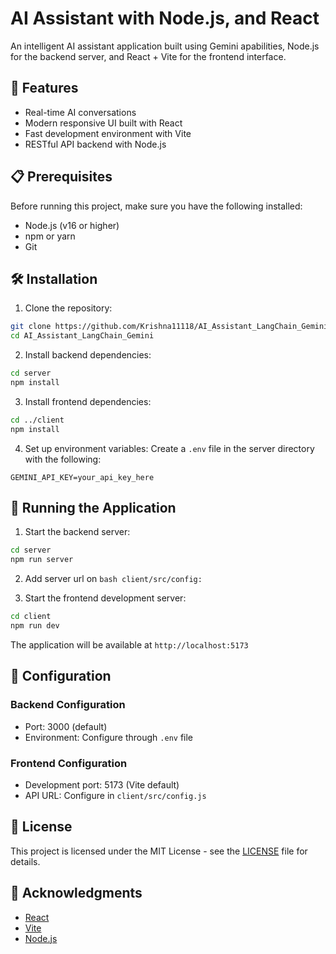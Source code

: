 # AI Assistant with Node.js, and React

An intelligent AI assistant application built using Gemini apabilities, Node.js for the backend server, and React + Vite for the frontend interface.

## 🚀 Features

- Real-time AI conversations
- Modern responsive UI built with React
- Fast development environment with Vite
- RESTful API backend with Node.js

## 📋 Prerequisites

Before running this project, make sure you have the following installed:
- Node.js (v16 or higher)
- npm or yarn
- Git

## 🛠️ Installation

1. Clone the repository:
```bash
git clone https://github.com/Krishna11118/AI_Assistant_LangChain_Gemini
cd AI_Assistant_LangChain_Gemini
```

2. Install backend dependencies:
```bash
cd server
npm install
```

3. Install frontend dependencies:
```bash
cd ../client
npm install
```

4. Set up environment variables:
Create a `.env` file in the server directory with the following:
```
GEMINI_API_KEY=your_api_key_here
```

## 🚀 Running the Application

1. Start the backend server:
```bash
cd server
npm run server
```

2. Add server url on ```bash client/src/config: ```

3. Start the frontend development server:
```bash
cd client
npm run dev
```

The application will be available at `http://localhost:5173`

## 🔧 Configuration

### Backend Configuration
- Port: 3000 (default)
- Environment: Configure through `.env` file

### Frontend Configuration
- Development port: 5173 (Vite default)
- API URL: Configure in `client/src/config.js`


## 📝 License

This project is licensed under the MIT License - see the [LICENSE](LICENSE) file for details.

## 🙏 Acknowledgments

- [React](https://reactjs.org/)
- [Vite](https://vitejs.dev/)
- [Node.js](https://nodejs.org/)

